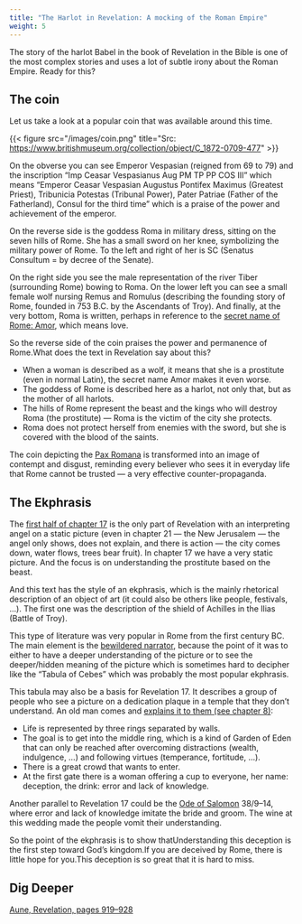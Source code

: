 ```yaml
---
title: "The Harlot in Revelation: A mocking of the Roman Empire"
weight: 5
---
```


The story of the harlot Babel in the book of Revelation in the Bible is one of the most complex stories and uses a lot of subtle irony about the Roman Empire. Ready for this?

## The coin

<a name="55d4"></a>
Let us take a look at a popular coin that was available around this time.

{{< figure src="/images/coin.png" title="Src: https://www.britishmuseum.org/collection/object/C_1872-0709-477" >}}

On the obverse you can see Emperor Vespasian (reigned from 69 to 79) and the inscription “Imp Ceasar Vespasianus Aug PM TP PP COS III” which means “Emperor Ceasar Vespasian Augustus Pontifex Maximus (Greatest Priest), Tribunicia Potestas (Tribunal Power), Pater Patriae (Father of the Fatherland), Consul for the third time” which is a praise of the power and achievement of the emperor.

On the reverse side is the goddess Roma in military dress, sitting on the seven hills of Rome. She has a small sword on her knee, symbolizing the military power of Rome. To the left and right of her is SC (Senatus Consultum = by decree of the Senate).

On the right side you see the male representation of the river Tiber (surrounding Rome) bowing to Roma. On the lower left you can see a small female wolf nursing Remus and Romulus (describing the founding story of Rome, founded in 753 B.C. by the Ascendants of Troy). And finally, at the very bottom, Roma is written, perhaps in reference to the [secret name of Rome: Amor](https://www.quartahospitalityinrome.com/en/Rome-and-the-secret-of-its-name/), which means love.

So the reverse side of the coin praises the power and permanence of Rome.What does the text in Revelation say about this?

- When a woman is described as a wolf, it means that she is a prostitute (even in normal Latin), the secret name Amor makes it even worse.
- The goddess of Rome is described here as a harlot, not only that, but as the mother of all harlots.
- The hills of Rome represent the beast and the kings who will destroy Roma (the prostitute) — Roma is the victim of the city she protects.
- Roma does not protect herself from enemies with the sword, but she is covered with the blood of the saints.

The coin depicting the [Pax Romana](../../../../background/history/expl/pax-romana-key-to-understand-the-book-of-revelation) is transformed into an image of contempt and disgust, reminding every believer who sees it in everyday life that Rome cannot be trusted — a very effective counter-propaganda.

## The Ekphrasis

<a name="66fb"></a>
The [first half of chapter 17](https://www.bibleserver.com/NIV/Revelation17%3A1-13) is the only part of Revelation with an interpreting angel on a static picture (even in chapter 21 — the New Jerusalem — the angel only shows, does not explain, and there is action — the city comes down, water flows, trees bear fruit). In chapter 17 we have a very static picture. And the focus is on understanding the prostitute based on the beast.

And this text has the style of an ekphrasis, which is the mainly rhetorical description of an object of art (it could also be others like people, festivals, …). The first one was the description of the shield of Achilles in the Ilias (Battle of Troy).

This type of literature was very popular in Rome from the first century BC. The main element is the [bewildered narrator](https://www.bibleserver.com/NIV/Revelation17%3A7), because the point of it was to either to have a deeper understanding of the picture or to see the deeper/hidden meaning of the picture which is sometimes hard to decipher like the “Tabula of Cebes” which was probably the most popular ekphrasis.

This tabula may also be a basis for Revelation 17. It describes a group of people who see a picture on a dedication plaque in a temple that they don’t understand. An old man comes and [explains it to them (see chapter 8)](https://archive.org/details/cebestabletwithi00cebeiala/page/n4/mode/1up?view=theater):

- Life is represented by three rings separated by walls.
- The goal is to get into the middle ring, which is a kind of Garden of Eden that can only be reached after overcoming distractions (wealth, indulgence, …) and following virtues (temperance, fortitude, …).
- There is a great crowd that wants to enter.
- At the first gate there is a woman offering a cup to everyone, her name: deception, the drink: error and lack of knowledge.

Another parallel to Revelation 17 could be the [Ode of Salomon](https://en.wikipedia.org/wiki/Odes_of_Solomon) 38/9–14, where error and lack of knowledge imitate the bride and groom. The wine at this wedding made the people vomit their understanding.

So the point of the ekphrasis is to show thatUnderstanding this deception is the first step toward God’s kingdom.If you are deceived by Rome, there is little hope for you.This deception is so great that it is hard to miss.

## Dig Deeper

[Aune, Revelation, pages 919–928](../../../../about/ressources/index.html#aune_rev)

